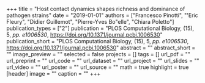 +++
title = "Host contact dynamics shapes richness and dominance of pathogen strains"
date = "2019-01-01"
authors = ["Francesco Pinotti", "\'Eric Fleury", "Didier Guillemot", "Pierre-Yves Bo\"elle", "Chiara Poletto"]
publication_types = ["2"]
publication = "PLOS Computational Biology, (15), 5, _pp. e1006530_, https://doi.org/10.1371/journal.pcbi.1006530"
publication_short = "PLOS Computational Biology, (15), 5, _pp. e1006530_, https://doi.org/10.1371/journal.pcbi.1006530"
abstract = ""
abstract_short = ""
image_preview = ""
selected = false
projects = []
tags = []
url_pdf = ""
url_preprint = ""
url_code = ""
url_dataset = ""
url_project = ""
url_slides = ""
url_video = ""
url_poster = ""
url_source = ""
math = true
highlight = true
[header]
image = ""
caption = ""
+++
